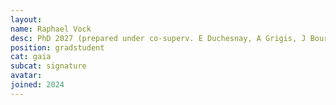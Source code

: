 ```yaml
---
layout:
name: Raphael Vock
desc: PhD 2027 (prepared under co-superv. E Duchesnay, A Grigis, J Bourgin)
position: gradstudent
cat: gaia
subcat: signature
avatar:
joined: 2024
---
```

